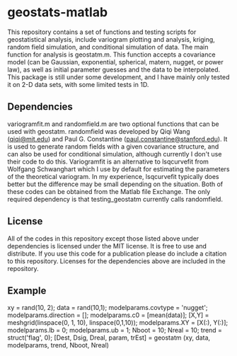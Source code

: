 # geostats-matlab
This repository contains a set of functions and testing scripts for geostatistical analysis, include variogram plotting and 
analysis, kriging, random field simulation, and conditional simulation of data. The main function for analysis is geostatm.m. 
This function accepts a covariance model (can be Gaussian, exponential, spherical, matern, nugget, or power law), as well as 
initial parameter guesses and the data to be interpolated. This package is still under some development, and I have mainly only
tested it on 2-D data sets, with some limited tests in 1D. 

## Dependencies
variogramfit.m and randomfield.m are two optional functions that can be used with geostatm. randomfield was developed by 
Qiqi Wang (qiqi@mit.edu) and Paul G. Constantine (paul.constantine@stanford.edu). It is used to generate random fields with 
a given covariance structure, and can also be used for conditional simulation, although currently I don't use their code to 
do this. Variogramfit is an alternative to lsqcurvefit from Wolfgang Schwanghart which I use by default for estimating the parameters of the theoretical variogram. In my experience, lsqcurvefit typically does better but the difference may be small depending on the situation. Both of these codes can be obtained from the Matlab file Exchange. The only required dependency is 
that testing_geostatm currently calls randomfield. 

## License
All of the codes in this repository except those listed above under dependencies is licensed under the MIT license. It is free to use and distribute. If you use this code for a publication please do include a citation to this repository. Licenses for the dependencies above are included in the repository.

## Example
xy = rand(10, 2); 
data = rand(10,1); 
modelparams.covtype = 'nugget';
modelparams.direction = []; 
modelparams.c0 = [mean(data)];
[X,Y] = meshgrid(linspace(0, 1, 10), linspace(0,1,10)); 
modelparams.XY = [X(:), Y(:)];
modelparams.lb = 0; 
modelparams.ub = 1; 
Nboot = 10; 
Nreal = 10; 
trend = struct('flag', 0);
[Dest, Dsig, Dreal, param, trEst] = geostatm (xy, data, modelparams, trend, Nboot, Nreal)